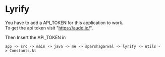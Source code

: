 # Lyrify

You have to add a API_TOKEN for this application to work.  
To get the api token visit "https://audd.io/".

Then Insert the API_TOKEN in

```
app -> src -> main -> java -> me -> sparshagarwal -> lyrify -> utils -> Constants.kt
```
